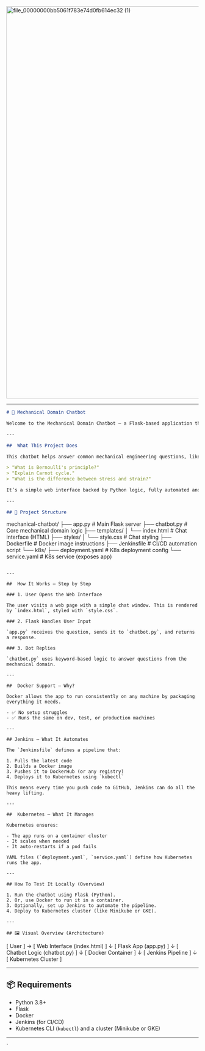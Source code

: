 <img width="1536" height="1024" alt="file_00000000bb5061f783e74d0fb614ec32 (1)" src="https://github.com/user-attachments/assets/825634d2-8940-463d-804b-6fc76a67c8e2" />



---


```markdown
# 🤖 Mechanical Domain Chatbot

Welcome to the Mechanical Domain Chatbot — a Flask-based application that answers basic mechanical engineering questions. This project is containerized with Docker, automated with Jenkins, and deployed using Kubernetes.

---

##  What This Project Does

This chatbot helps answer common mechanical engineering questions, like:

> "What is Bernoulli's principle?"  
> "Explain Carnot cycle."  
> "What is the difference between stress and strain?"

It’s a simple web interface backed by Python logic, fully automated and cloud-ready.

---

## 📁 Project Structure

```

mechanical-chatbot/
├── app.py               # Main Flask server
├── chatbot.py           # Core mechanical domain logic
├── templates/
│   └── index.html       # Chat interface (HTML)
├── styles/
│   └── style.css        # Chat styling
├── Dockerfile           # Docker image instructions
├── Jenkinsfile          # CI/CD automation script
└── k8s/
├── deployment.yaml  # K8s deployment config
└── service.yaml     # K8s service (exposes app)

```

---

##  How It Works – Step by Step

### 1. User Opens the Web Interface

The user visits a web page with a simple chat window. This is rendered by `index.html`, styled with `style.css`.

### 2. Flask Handles User Input

`app.py` receives the question, sends it to `chatbot.py`, and returns a response.

### 3. Bot Replies

`chatbot.py` uses keyword-based logic to answer questions from the mechanical domain.

---

##  Docker Support – Why?

Docker allows the app to run consistently on any machine by packaging everything it needs.

- ✅ No setup struggles
- ✅ Runs the same on dev, test, or production machines

---

## Jenkins – What It Automates

The `Jenkinsfile` defines a pipeline that:

1. Pulls the latest code
2. Builds a Docker image
3. Pushes it to DockerHub (or any registry)
4. Deploys it to Kubernetes using `kubectl`

This means every time you push code to GitHub, Jenkins can do all the heavy lifting.

---

##  Kubernetes – What It Manages

Kubernetes ensures:

- The app runs on a container cluster
- It scales when needed
- It auto-restarts if a pod fails

YAML files (`deployment.yaml`, `service.yaml`) define how Kubernetes runs the app.

---

## How To Test It Locally (Overview)

1. Run the chatbot using Flask (Python).
2. Or, use Docker to run it in a container.
3. Optionally, set up Jenkins to automate the pipeline.
4. Deploy to Kubernetes cluster (like Minikube or GKE).

---

## 🖼️ Visual Overview (Architecture)

```

\[ User ] → \[ Web Interface (index.html) ]
↓
\[ Flask App (app.py) ]
↓
\[ Chatbot Logic (chatbot.py) ]
↓
\[ Docker Container ]
↓
\[ Jenkins Pipeline ]
↓
\[ Kubernetes Cluster ]

---

## 📦 Requirements

- Python 3.8+
- Flask
- Docker
- Jenkins (for CI/CD)
- Kubernetes CLI (`kubectl`) and a cluster (Minikube or GKE)

---

`
